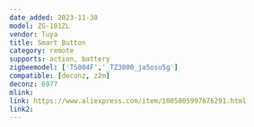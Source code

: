 ```yaml
---
date_added: 2023-11-30
model: ZG-101ZL
vendor: Tuya
title: Smart Button
category: remote
supports: action, battery
zigbeemodel: ['TS004F','_TZ3000_ja5osu5g']
compatible: [deconz, z2m]
deconz: 6977
mlink: 
link: https://www.aliexpress.com/item/1005005997676291.html
link2: 
---
```

